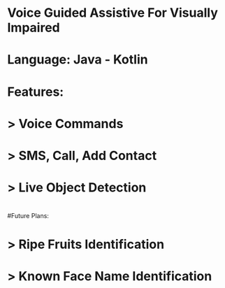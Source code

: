 # Voice Guided Assistive For Visually Impaired
#
# Language: Java - Kotlin 
#
# Features: 
#           > Voice Commands
#           > SMS, Call, Add Contact
#           > Live Object Detection 
#
#Future Plans:
#           > Ripe Fruits Identification
#           > Known Face Name Identification
